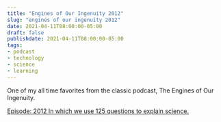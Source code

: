 ```yaml
---
title: "Engines of Our Ingenuity 2012"
slug: "engines of our ingenuity 2012"
date: 2021-04-11T08:00:00-05:00
draft: false
publishdate: 2021-04-11T08:00:00-05:00
tags:
- podcast
- technology
- science
- learning
---
```


One of my all time favorites from the classic podcast, The Engines of Our Ingenuity.

[Episode: 2012 In which we use 125 questions to explain science.][1]

[1]: https://www.houstonpublicmedia.org/articles/shows/engines-of-our-ingenuity/engines-podcast/2021/03/26/393656/engines-of-our-ingenuity-2012-125-questions/
